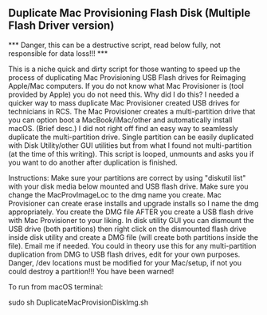 <H2>Duplicate Mac Provisioning Flash Disk (Multiple Flash Driver version)</H2>

*** Danger, this can be a destructive script, read below fully, not responsible for data loss!!! ***

This is a niche quick and dirty script for those wanting to speed up the process of duplicating Mac Provisioning USB Flash drives for Reimaging Apple/Mac computers. If you do not know what Mac Provisioner is (tool provided by Apple) you do not need this. Why did I do this? I needed a quicker way to mass duplicate Mac Provisioner created USB drives for technicians in RCS. The Mac Provisioner creates a multi-partition drive that you can option boot a MacBook/iMac/other and automatically install macOS. (Brief desc.) I did not right off find an easy way to seamlessly duplicate the multi-partition drive. Single partition can be easily duplicated with Disk Utility/other GUI utilities but from what I found not multi-partition (at the time of this writing). This script is looped, unmounts and asks you if you want to do another after duplication is finished.

Instructions: Make sure your partitions are correct by using "diskutil list" with your disk media below mounted and USB flash drive. Make sure you change the MacProvImageLoc to the dmg name you create. Mac Provisioner can create erase installs and upgrade installs so I name the dmg appropriately. You create the DMG file AFTER you create a USB flash drive with Mac Provisioner to your liking. In disk utility GUI you can dismount the USB drive (both partitions) then right click on the dismounted flash drive inside disk utility and create a DMG file (will create both partitions inside the file). Email me if needed. You could in theory use this for any multi-partition duplication from DMG to USB flash drives, edit for your own purposes. Danger, /dev locations must be modified for your Mac/setup, if not you could destroy a partition!!! You have been warned!

To run from macOS terminal:

sudo sh DuplicateMacProvisionDiskImg.sh
